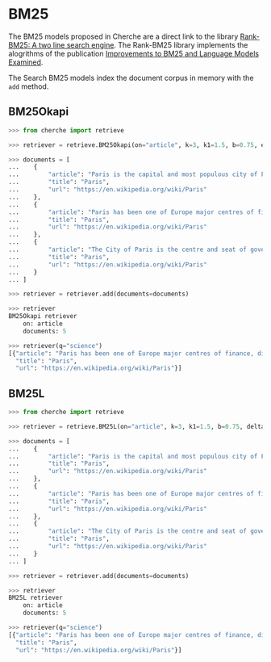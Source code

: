 # BM25

The BM25 models proposed in Cherche are a direct link to the library [Rank-BM25: A two line search engine](https://github.com/dorianbrown/rank_bm25). The Rank-BM25 library implements the alogrithms of the publication [Improvements to BM25 and Language Models Examined](http://www.cs.otago.ac.nz/homepages/andrew/papers/2014-2.pdf).

The Search BM25 models index the document corpus in memory with the `add` method.

## BM25Okapi

```python
>>> from cherche import retrieve

>>> retriever = retrieve.BM25Okapi(on="article", k=3, k1=1.5, b=0.75, epsilon=0.25)

>>> documents = [
...    {
...        "article": "Paris is the capital and most populous city of France",
...        "title": "Paris",
...        "url": "https://en.wikipedia.org/wiki/Paris"
...    },
...    {
...        "article": "Paris has been one of Europe major centres of finance, diplomacy , commerce , fashion , gastronomy , science , and arts.",
...        "title": "Paris",
...        "url": "https://en.wikipedia.org/wiki/Paris"
...    },
...    {
...        "article": "The City of Paris is the centre and seat of government of the region and province of Île-de-France .",
...        "title": "Paris",
...        "url": "https://en.wikipedia.org/wiki/Paris"
...    }
... ]

>>> retriever = retriever.add(documents=documents)

>>> retriever
BM25Okapi retriever
    on: article
    documents: 5

>>> retriever(q="science")
[{"article": "Paris has been one of Europe major centres of finance, diplomacy , commerce , fashion , gastronomy , science , and arts.",
  "title": "Paris",
  "url": "https://en.wikipedia.org/wiki/Paris"}]
```

## BM25L

```python
>>> from cherche import retrieve

>>> retriever = retrieve.BM25L(on="article", k=3, k1=1.5, b=0.75, delta=0.5)

>>> documents = [
...    {
...        "article": "Paris is the capital and most populous city of France",
...        "title": "Paris",
...        "url": "https://en.wikipedia.org/wiki/Paris"
...    },
...    {
...        "article": "Paris has been one of Europe major centres of finance, diplomacy , commerce , fashion , gastronomy , science , and arts.",
...        "title": "Paris",
...        "url": "https://en.wikipedia.org/wiki/Paris"
...    },
...    {
...        "article": "The City of Paris is the centre and seat of government of the region and province of Île-de-France .",
...        "title": "Paris",
...        "url": "https://en.wikipedia.org/wiki/Paris"
...    }
... ]

>>> retriever = retriever.add(documents=documents)

>>> retriever
BM25L retriever
    on: article
    documents: 5

>>> retriever(q="science")
[{"article": "Paris has been one of Europe major centres of finance, diplomacy , commerce , fashion , gastronomy , science , and arts.",
  "title": "Paris",
  "url": "https://en.wikipedia.org/wiki/Paris"}]
```
